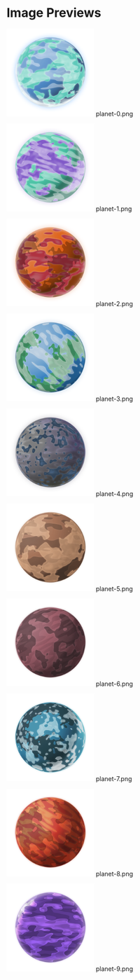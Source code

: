 # Image Previews

<img src="planet-0.png" width="200" /> planet-0.png<br>

<img src="planet-1.png" width="200" /> planet-1.png<br>

<img src="planet-2.png" width="200" /> planet-2.png<br>

<img src="planet-3.png" width="200" /> planet-3.png<br>

<img src="planet-4.png" width="200" /> planet-4.png<br>

<img src="planet-5.png" width="200" /> planet-5.png<br>

<img src="planet-6.png" width="200" /> planet-6.png<br>

<img src="planet-7.png" width="200" /> planet-7.png<br>

<img src="planet-8.png" width="200" /> planet-8.png<br>

<img src="planet-9.png" width="200" /> planet-9.png<br>

